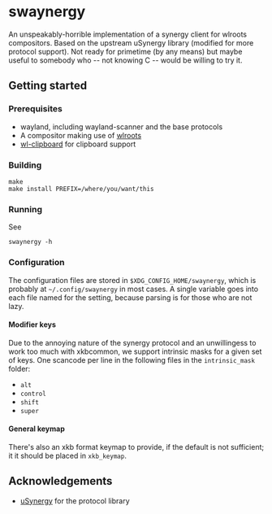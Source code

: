 # swaynergy

An unspeakably-horrible implementation of a synergy client for wlroots
compositors. Based on the upstream uSynergy library (modified for more protocol
support). Not ready for primetime (by any means) but maybe useful to somebody
who -- not knowing C -- would be willing to try it. 

## Getting started

### Prerequisites

* wayland, including wayland-scanner and the base protocols
* A compositor making use of [wlroots](https://github.com/swaywm/wlroots)
* [wl-clipboard](https://github.com/bugaevc/wl-clipboard) for clipboard support

### Building

```
make
make install PREFIX=/where/you/want/this
```

### Running

See 
```
swaynergy -h
```

### Configuration

The configuration files are stored in `$XDG_CONFIG_HOME/swaynergy`, which is
probably at `~/.config/swaynergy` in most cases. A single variable goes into 
each file named for the setting, because parsing is for those who are not lazy.

#### Modifier keys

Due to the annoying nature of the synergy protocol and an unwillingess to work 
too much with xkbcommon, we support intrinsic masks for a given set of keys. 
One scancode per line in the following files in the `intrinsic_mask` folder:

* `alt`
* `control`
* `shift`
* `super`

#### General keymap

There's also an xkb format keymap to provide, if the default is not sufficient;
it it should be placed in `xkb_keymap`. 


## Acknowledgements

* [uSynergy](https://github.com/symless/synergy-micro-client) for the protocol library
